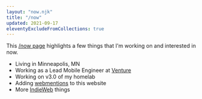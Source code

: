 ```yaml
---
layout: "now.njk"
title: "/now"
updated: 2021-09-17
eleventyExcludeFromCollections: true
---
```


This <a href="https://nownownow.com" target="_blank">/now page</a> highlights a few things that I'm working on and interested in now.

- Living in Minneapolis, MN
- Working as a Lead Mobile Engineer at <a href="https://venture.org" target="_blank">Venture</a>
- Working on v3.0 of my homelab
- Adding [webmentions](https://webmention.io/) to this website
- More <a href="https://indieweb.org/" target="_blank">IndieWeb</a> things
